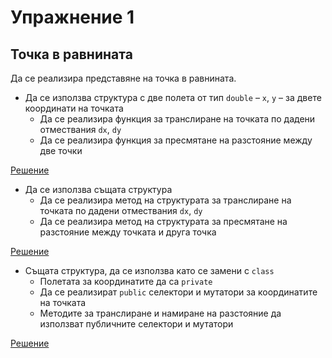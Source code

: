 Упражнение 1
============

Точка в равнината
-----------------
Да се реализира представяне на точка в равнината.

- Да се използва структура с две полета от тип `double` – `x`, `y` – за 
двете координати на точката
  - Да се реализира функция за транслиране на точката по дадени отмествания
  `dx`, `dy`
  - Да се реализира функция за пресмятане на разстояние между две точки

[Решение](point-2d-v1.cpp)

- Да се използва същата структура
  - Да се реализира метод на структурата за транслиране на точката по дадени
  отмествания `dx`, `dy`
  - Да се реализира метод на структурата за пресмятане на разстояние между
  точката и друга точка

[Решение](point-2d-v2.cpp)

- Същата структура, да се използва като се замени с `class`
  - Полетата за координатите да са `private`
  - Да се реализират `public` селектори и мутатори за координатите на точката
  - Методите за транслиране и намиране на разстояние да използват публичните
  селектори и мутатори

[Решение](point-2d-v3.cpp)
